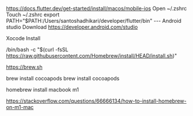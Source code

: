 https://docs.flutter.dev/get-started/install/macos/mobile-ios
Open ~/.zshrc
Touch ~/.zshrc
export PATH="$PATH:/Users/santoshadhikari/developer/flutter/bin"
 --- Android studio Download
https://developer.android.com/studio

Xocode Install 

/bin/bash -c "$(curl -fsSL https://raw.githubusercontent.com/Homebrew/install/HEAD/install.sh)"

https://brew.sh

brew install cocoapods
 brew install cocoapods


homebrew install macbook m1

https://stackoverflow.com/questions/66666134/how-to-install-homebrew-on-m1-mac
